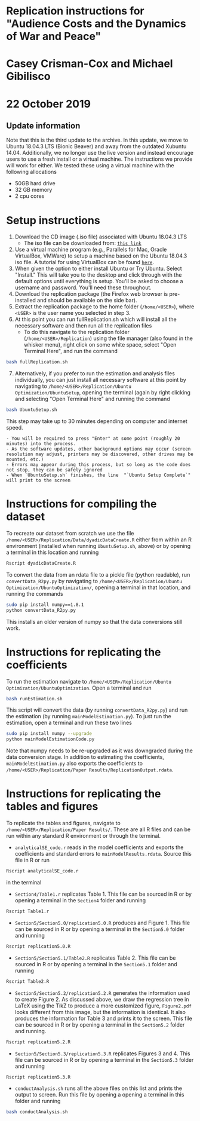 # Replication instructions for "Audience Costs and the Dynamics of War and Peace" 
# Casey Crisman-Cox and Michael Gibilisco
# 22 October 2019


## Update information
Note that this is the third update to the  archive.  In this update, we move to Ubuntu 18.04.3 LTS (Bionic Beaver) and away from the outdated Xubuntu 14.04.  Additionally, we no longer use the live version and instead encourage users to use a fresh install or a virtual machine.  The instructions we provide will work for either. We tested these using a virtual machine with the following allocations

- 50GB hard drive
- 32 GB memory
- 2 cpu cores


					 
# Setup instructions

1. Download the CD image (.iso file) associated with Ubuntu 18.04.3 LTS
    - The iso file can be downloaded from: [`this link`](http://no.releases.ubuntu.com/18.04/ubuntu-18.04.3-desktop-amd64.iso)
2. Use a virtual machine program (e.g., Parallels for Mac, Oracle VirtualBox, VMWare) to setup a machine based on the Ubuntu 18.04.3 iso file.  A tutorial for using VirtualBox can be found [`here`](https://itsfoss.com/install-linux-in-virtualbox/).
5. When given the option to either install Ubuntu or Try Ubuntu.  Select "Install." This will take you to the desktop and click through with the default options until everything is setup. You'll be asked to choose a username and password. You'll need these throughout.
6. Download the replication package (the Firefox web browser is pre-installed and should be available on the side bar).
7. Extract the replication package to the home folder (`/home/<USER>`), where `<USER>` is the user name you selected in step 3.
8. At this point you can run fullReplication.sh which will install all the necessary software and then run all the replication files
    - To do this navigate to the replication folder  (`/home/<USER>/Replication`) using the file manager (also found in the whisker menu), right click on some white space, select "Open Terminal Here", and run the command
```bash
bash fullReplication.sh
```
7. Alternatively, if you prefer to run the estimation and analysis files individually, you can just install all necessary software at this point by navigating to `/home/<USER>/Replication/Ubuntu Optimization/UbuntuSetup`, opening the terminal (again by right clicking and selecting "Open Terminal Here" and running the command
```bash
bash UbuntuSetup.sh
```
This step may take up to 30 minutes depending on computer and internet speed.

    - You will be required to press "Enter" at some point (roughly 20 minutes) into the process.
    - As the software updates, other background options may occur (screen resolution may adjust, printers may be discovered, other drives may be mounted, etc.)
    - Errors may appear during this process, but so long as the code does not stop, they can be safely ignored
    - When `UbuntuSetup.sh` finishes, the line  "`Ubuntu Setup Complete`" will print to the screen 

# Instructions for compiling the dataset
To recreate our dataset from scratch we use the file `/home/<USER>/Replication/Data/dyadicDataCreate.R` either from within an R environment (installed when running `UbuntuSetup.sh`, above) or by opening a terminal in this location and running
```bash
Rscript dyadicDataCreate.R
```



To convert the data from an rdata file to a pickle file (python readable), run `convertData_R2py.py` by navigating to  `/home/<USER>/Replication/Ubuntu Optimization/UbuntuOptimization/`, opening a terminal in that location, and running the commands
```bash
sudo pip install numpy==1.8.1
python convertData_R2py.py
```
This installs an older version of numpy so that the data conversions still work.

# Instructions for replicating the coefficients
To run the estimation  navigate to `/home/<USER>/Replication/Ubuntu Optimization/UbuntuOptimization`.
Open a terminal and run
```bash
bash runEstimation.sh
```
This script will convert the data (by running `convertData_R2py.py`) and run the estimation (by running `mainModelEstimation.py`).
To just run the estimation, open a terminal and run these two lines
```bash
sudo pip install numpy --upgrade
python mainModelEstimationCode.py
```
Note that numpy needs to be re-upgraded as it was downgraded during the data conversion stage.
In addition to estimating the coefficients, `mainModelEstimation.py` also exports the coefficients to `/home/<USER>/Replication/Paper Results/ReplicationOutput.rdata`.

# Instructions for replicating the tables and figures
To replicate the tables and figures, navigate to `/home/<USER>/Replication/Paper Results/`. These are all R files and can be run within any standard R environment or through the terminal.

- `analyticalSE_code.r` reads in the model coefficients and exports the coefficients and standard errors to `mainModelResults.rdata`.  Source this file in R or run
```bash
Rscript analyticalSE_code.r
```
in the terminal
- `Section4/Table1.r` replicates Table 1.  This file can be sourced in R or by opening a terminal in the `Section4` folder and running
```bash
Rscript Table1.r
```
- `Section5/Section5.0/replication5.0.R` produces and Figure 1.  This file can be sourced in R or by opening a terminal in the `Section5.0` folder and running
```bash
Rscript replication5.0.R
```
- `Section5/Section5.1/Table2.R` replicates Table 2.  This file can be sourced in R or by opening a terminal in the `Section5.1` folder and running
```bash
Rscript Table2.R
```
- `Section5/Section5.2/replication5.2.R` generates the information used to create Figure 2. As discussed above, we draw the regression tree in LaTeX using the TikZ to produce a more customized figure, `Figure2.pdf` looks different from this image, but the information is identical.  It also produces the information for Table 3 and prints it to the screen.  This file can be sourced in R or by opening a terminal in the `Section5.2` folder and running.
```bash
Rscript replication5.2.R
```
- `Section5/Section5.3/replication5.3.R` replicates Figures 3 and 4.  This file can be sourced in R or by opening a terminal in the `Section5.3` folder and running
```bash
Rscript replication5.3.R
```
- `conductAnalysis.sh` runs all the above files on this list and prints the output to screen. Run this file by opening a opening a terminal in this folder and running
```bash
bash conductAnalysis.sh
```
